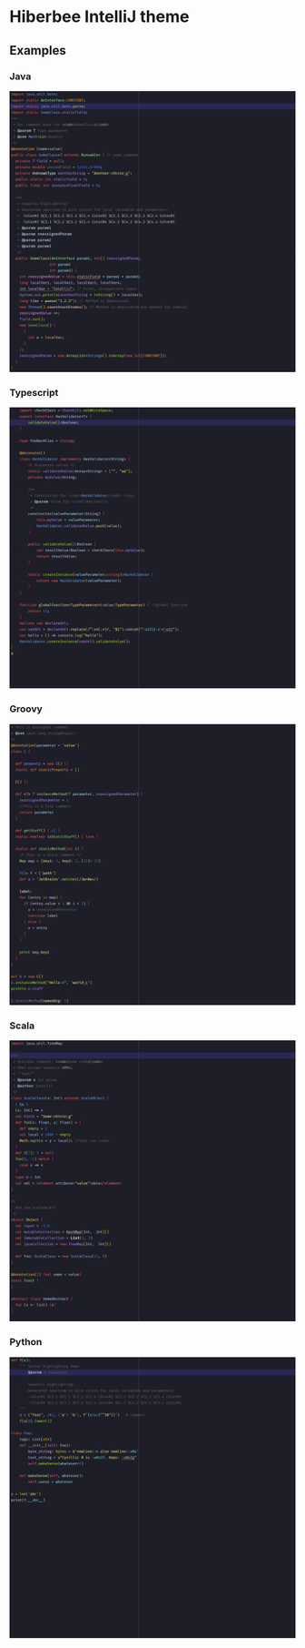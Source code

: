 # Hiberbee IntelliJ theme

## Examples

### Java
<img src="resources/screenshots/java.png" />

### Typescript
<img src="resources/screenshots/typescript.png" />

### Groovy
<img src="resources/screenshots/groovy.png" />

### Scala
<img src="resources/screenshots/scala.png" />

### Python
<img src="resources/screenshots/python.png" />
